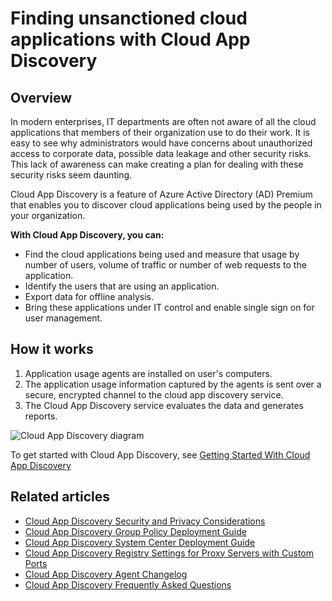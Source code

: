 <properties
    pageTitle="Finding unsanctioned cloud applications with Cloud App Discovery | Microsoft Azure"
    description="Provides information about finding and managing applications with Cloud App Discovery, what are the benefits and how it works."
    services="active-directory"
    keywords="cloud app discovery, managing applications"
    documentationCenter=""
    authors="markusvi"
    manager="stevenpo"
    editor=""/>

<tags
    ms.service="active-directory"
    ms.workload="identity"
    ms.tgt_pltfrm="na"
    ms.devlang="na"
    ms.topic="article"
    ms.date="11/20/2015"
    ms.author="markusvi"/>

# Finding unsanctioned cloud applications with Cloud App Discovery

## Overview
In modern enterprises, IT departments are often not aware of all the cloud applications that members of their organization use to do their work. It is easy to see why administrators would have concerns about unauthorized access to corporate data, possible data leakage and other security risks. This lack of awareness can make creating a plan for dealing with these security risks seem daunting.

Cloud App Discovery is a feature of Azure Active Directory (AD) Premium that enables you to discover cloud applications being used by the people in your organization.

**With Cloud App Discovery, you can:**

- Find the cloud applications being used and measure that usage by number of users, volume of traffic or number of web requests to the application.
- Identify the users that are using an application.
- Export data for offline analysis.
- Bring these applications under IT control and enable single sign on for user management.

## How it works
1. Application usage agents are installed on user's computers.
2. The application usage information captured by the agents is sent over a secure, encrypted channel to the cloud app discovery service.
3. The Cloud App Discovery service evaluates the data and generates reports.

![Cloud App Discovery diagram](./media/active-directory-cloudappdiscovery/cad01.png)

To get started with Cloud App Discovery, see [Getting Started With Cloud App Discovery](http://social.technet.microsoft.com/wiki/contents/articles/30962.getting-started-with-cloud-app-discovery.aspx)

## Related articles
- [Cloud App Discovery Security and Privacy Considerations](active-directory-cloudappdiscovery-security-and-privacy-considerations.md)  
- [Cloud App Discovery Group Policy Deployment Guide](http://social.technet.microsoft.com/wiki/contents/articles/30965.cloud-app-discovery-group-policy-deployment-guide.aspx)
- [Cloud App Discovery System Center Deployment Guide](http://social.technet.microsoft.com/wiki/contents/articles/30968.cloud-app-discovery-system-center-deployment-guide.aspx)
- [Cloud App Discovery Registry Settings for Proxy Servers with Custom Ports](active-directory-cloudappdiscovery-registry-settings-for-proxy-services.md)
- [Cloud App Discovery Agent Changelog ](http://social.technet.microsoft.com/wiki/contents/articles/24616.cloud-app-discovery-agent-changelog.aspx)
- [Cloud App Discovery Frequently Asked Questions](http://social.technet.microsoft.com/wiki/contents/articles/24037.cloud-app-discovery-frequently-asked-questions.aspx)




<!--HONumber=Mar16_HO4-->


